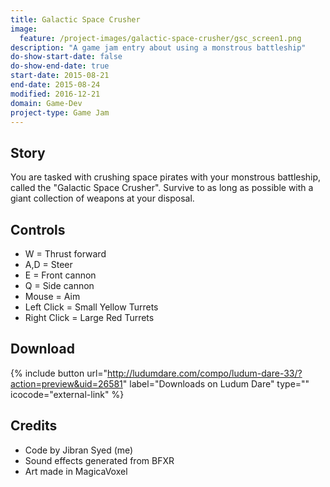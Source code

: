 ```yaml
---
title: Galactic Space Crusher
image:
  feature: /project-images/galactic-space-crusher/gsc_screen1.png
description: "A game jam entry about using a monstrous battleship"
do-show-start-date: false
do-show-end-date: true
start-date: 2015-08-21
end-date: 2015-08-24
modified: 2016-12-21
domain: Game-Dev
project-type: Game Jam
---
```


## Story

You are tasked with crushing space pirates with your monstrous battleship, called the "Galactic Space Crusher". Survive to as long as possible with a giant collection of weapons at your disposal.


## Controls

 - W = Thrust forward
 - A,D = Steer
 - E = Front cannon
 - Q = Side cannon
 - Mouse = Aim
 - Left Click = Small Yellow Turrets
 - Right Click = Large Red Turrets


## Download

{% include button url="http://ludumdare.com/compo/ludum-dare-33/?action=preview&uid=26581" label="Downloads on Ludum Dare" type="" icocode="external-link" %}

## Credits

 - Code by Jibran Syed (me)
 - Sound effects generated from BFXR
 - Art made in MagicaVoxel
